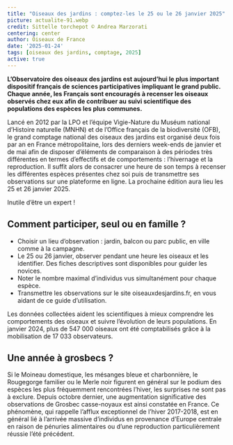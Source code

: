 ```yaml
---
title: "Oiseaux des jardins : comptez-les le 25 ou le 26 janvier 2025"
picture: actualite-91.webp
credit: Sittelle torchepot © Andrea Marzorati
centering: center
author: Oiseaux de France
date: '2025-01-24'
tags: [oiseaux des jardins, comptage, 2025]
active: true
---
```


**L’Observatoire des oiseaux des jardins est aujourd’hui le plus important dispositif français de sciences participatives impliquant le grand public. Chaque année, les Français sont encouragés à recenser les oiseaux observés chez eux afin de contribuer au suivi scientifique des populations des espèces les plus communes.**

Lancé en 2012 par la LPO et l’équipe Vigie-Nature du Muséum national d’Histoire naturelle (MNHN) et de l’Office français de la biodiversité (OFB), le grand comptage national des oiseaux des jardins est organisé deux fois par an en France métropolitaine, lors des derniers week-ends de janvier et de mai afin de disposer d’éléments de comparaison à des périodes très différentes en termes d’effectifs et de comportements : l’hivernage et la reproduction. Il suffit alors de consacrer une heure de son temps à recenser les différentes espèces présentes chez soi puis de transmettre ses observations sur une plateforme en ligne. La prochaine édition aura lieu les 25 et 26 janvier 2025.

Inutile d’être un expert !

## Comment participer, seul ou en famille ?

- Choisir un lieu d’observation : jardin, balcon ou parc public, en ville comme à la campagne.
- Le 25 ou 26 janvier, observer pendant une heure les oiseaux et les identifier. Des fiches descriptives sont disponibles pour guider les novices.
- Noter le nombre maximal d’individus vus simultanément pour chaque espèce.
- Transmettre les observations sur le site oiseauxdesjardins.fr, en vous aidant de ce guide d’utilisation.

Les données collectées aident les scientifiques à mieux comprendre les comportements des oiseaux et suivre l’évolution de leurs populations. En janvier 2024, plus de 547 000 oiseaux ont été comptabilisés grâce à la mobilisation de 17 033 observateurs.

## Une année à grosbecs ?

Si le Moineau domestique, les mésanges bleue et charbonnière, le Rougegorge familier ou le Merle noir figurent en général sur le podium des espèces les plus fréquemment rencontrées l’hiver, les surprises ne sont pas à exclure. Depuis octobre dernier, une augmentation significative des observations de Grosbec casse-noyaux est ainsi constatée en France. Ce phénomène, qui rappelle l’afflux exceptionnel de l’hiver 2017-2018, est en général lié à l’arrivée massive d’individus en provenance d’Europe centrale en raison de pénuries alimentaires ou d’une reproduction particulièrement réussie l’été précédent.



